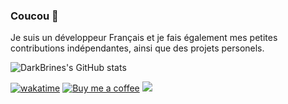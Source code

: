 ### Coucou 👋
Je suis un développeur Français et je fais également mes petites contributions indépendantes, ainsi que des projets personels.

![DarkBrines's GitHub stats](https://github-readme-stats.vercel.app/api?username=DarkBrines&count_private=true&show_icons=true&theme=radical)

[![wakatime](https://wakatime.com/badge/user/8057d7e5-a98c-4e5b-bbfe-22fdce63ffa3.svg)](https://wakatime.com/@8057d7e5-a98c-4e5b-bbfe-22fdce63ffa3)
[![Buy me a coffee](https://img.shields.io/badge/%E2%80%8E%20-Buy%20me%20a%20coffee-fd0?logo=buymeacoffee&style=flat)](https://buymeacoffee.com/DarkBrines) 
![](https://komarev.com/ghpvc/?username=DarkBrines)
